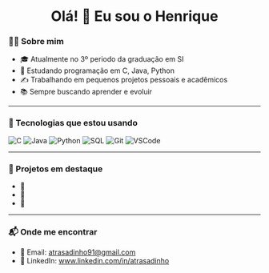 <h1 align="center">Olá! 👋 Eu sou o Henrique</h1>

### 👨‍💻 Sobre mim

- 🎓 Atualmente no 3º periodo da graduação em SI
- 🧠 Estudando programação em C, Java, Python 
- ✍️ Trabalhando em pequenos projetos pessoais e acadêmicos
- 📚 Sempre buscando aprender e evoluir

---

### 🚀 Tecnologias que estou usando

![C](https://img.shields.io/badge/C-00599C?style=for-the-badge&logo=c&logoColor=white)
![Java](https://img.shields.io/badge/Java-ED8B00?style=for-the-badge&logo=java&logoColor=white)
![Python](https://img.shields.io/badge/Python-3776AB?style=for-the-badge&logo=python&logoColor=white)
![SQL](https://img.shields.io/badge/SQL-4479A1?style=for-the-badge&logo=postgresql&logoColor=white)
![Git](https://img.shields.io/badge/Git-F05032?style=for-the-badge&logo=git&logoColor=white)
![VSCode](https://img.shields.io/badge/VSCode-007ACC?style=for-the-badge&logo=visual-studio-code&logoColor=white)

---

### 📌 Projetos em destaque

- 🔹 
- 🔹 
- 🔹 

---

### 📬 Onde me encontrar

- 📧 Email: atrasadinho91@gmail.com
- 💼 LinkedIn: www.linkedin.com/in/atrasadinho
